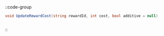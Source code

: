 ::code-group
  ```csharp [Method]
  void UpdateRewardCost(string rewardId, int cost, bool additive = null);
  ```
  ```csharp [Example]

  ```
::